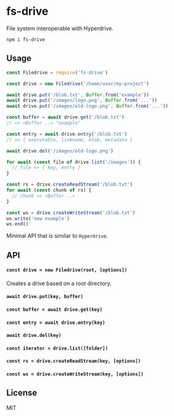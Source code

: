 # fs-drive

File system interoperable with Hyperdrive.

```
npm i fs-drive
```

## Usage
```javascript
const Filedrive = require('fs-drive')

const drive = new Filedrive('/home/user/my-project')

await drive.put('/blob.txt', Buffer.from('example'))
await drive.put('/images/logo.png', Buffer.from('...'))
await drive.put('/images/old-logo.png', Buffer.from('...'))

const buffer = await drive.get('/blob.txt')
// => <Buffer ..> "example"

const entry = await drive.entry('/blob.txt')
// => { executable, linkname, blob, metadata }

await drive.del('/images/old-logo.png')

for await (const file of drive.list('/images')) {
  // file => { key, entry }
}

const rs = drive.createReadStream('/blob.txt')
for await (const chunk of rs) {
  // chunk => <Buffer ..>
}

const ws = drive.createWriteStream('/blob.txt')
ws.write('new example')
ws.end()
```

Minimal API that is similar to `Hyperdrive`.

## API

#### `const drive = new Filedrive(root, [options])`

Creates a drive based on a root directory.

#### `await drive.put(key, buffer)`

#### `const buffer = await drive.get(key)`

#### `const entry = await drive.entry(key)`

#### `await drive.del(key)`

#### `const iterator = drive.list([folder])`

#### `const rs = drive.createReadStream(key, [options])`

#### `const ws = drive.createWriteStream(key, [options])`

## License
MIT
